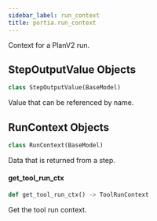 ```yaml
---
sidebar_label: run_context
title: portia.run_context
---
```


Context for a PlanV2 run.

## StepOutputValue Objects

```python
class StepOutputValue(BaseModel)
```

Value that can be referenced by name.

## RunContext Objects

```python
class RunContext(BaseModel)
```

Data that is returned from a step.

#### get\_tool\_run\_ctx

```python
def get_tool_run_ctx() -> ToolRunContext
```

Get the tool run context.

